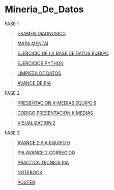 # Mineria_De_Datos
FASE 1 
 >[EXAMEN DIAGNOSICO](https://github.com/SaulTO7/Mineria_De_Datos/blob/main/Examen%20diagnostico%20SAUL%20TORRES.pdf)
 
 >[MAPA MENTAl](https://github.com/SaulTO7/Mineria_De_Datos/blob/main/MMAPA_MENTAL_SAUL_TORRES.pdf)
 
 >[EJERCICIO DE LA BASE DE DATOS EQUIPO](https://github.com/Ale-MR-22/FCFM-MINERIA-DE-DATOS-AMR/blob/main/Equipo_9-EjercicioBaseDeDatos.pdf)
 
 >[EJERCICIOS PYTHON](https://github.com/SaulTO7/Mineria_De_Datos/blob/main/EJERCICIOS_DE_PYTHON_SAUL_TORRES.ipynb)
 
 >[LIMPIEZA DE DATOS](https://github.com/Ale-MR-22/FCFM-MINERIA-DE-DATOS-AMR/blob/main/Ej_Limpieza_Equipo_9.ipynb)
 
 >[AVANCE DE PIA](https://github.com/Ale-MR-22/FCFM-MINERIA-DE-DATOS-AMR/blob/main/Avance1_PIA_Equipo_9.ipynb)

 FASE 2

 >[PRESENTACION K-MEDIAS EQUIPO 9](https://github.com/Ale-MR-22/FCFM-MINERIA-DE-DATOS-AMR/blob/main/Presentacion_K-medias_Equipo9.pdf)

 >[CODIGO PRESENTACION K MEDIAS](https://github.com/Ale-MR-22/FCFM-MINERIA-DE-DATOS-AMR/blob/main/Ejemplo_K-medias_Equipo9.R)

 >[VISUALIZACION 2](https://github.com/Ale-MR-22/FCFM-MINERIA-DE-DATOS-AMR/blob/main/Visualizacion_Equipo_9.ipynb)

FASE 3

 >[AVANCE 2  PIA EQUIPO 9](https://github.com/Ale-MR-22/FCFM-MINERIA-DE-DATOS-AMR/blob/main/AvancePIA_II_001_9.ipynb)
 >
 >[PIA AVANCE 2 CORREGIDO](https://github.com/Ale-MR-22/FCFM-MINERIA-DE-DATOS-AMR/blob/main/Avance2_PIA_Equipo_9_Corregido.ipynb)
 >
 >[PRACTICA TECNICA PIA](https://github.com/Ale-MR-22/FCFM-MINERIA-DE-DATOS-AMR/blob/main/Pr%C3%A1ctica_t%C3%A9cnica_Equipo9.ipynb)
 >
 >[NOTEBOOK](https://github.com/Ale-MR-22/FCFM-MINERIA-DE-DATOS-AMR/blob/main/Notebook.ipynb)
 >
 >[POSTER](https://github.com/Ale-MR-22/FCFM-MINERIA-DE-DATOS-AMR/blob/main/Poster_Mineria.pdf)
